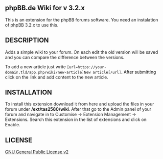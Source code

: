 ## phpBB.de Wiki for v 3.2.x

This is an extension for the phpBB forums software. You need an instalation of phpBB 3.2.x to use this.

DESCRIPTION
-------
Adds a simple wiki to your forum. On each edit the old version will be saved and you can compare the difference between the
versions.

To add a new article just write ```[url=https://your-domain.tld/app.php/wiki/new-article]New article[/url]```. After submitting
click on the link and add content to the new article.


INSTALLATION
----------
To install this extension download it from here and upload the files in your forum under <b>/ext/tas2580/wiki</b>.
After that go to the Admin panel of your forum and navigate in to Customise -> Extension Management -> Extensions. Search
this extension in the list of extensions and click on Enable.

LICENSE
-------
<a href="http://opensource.org/licenses/gpl-2.0.php">GNU General Public License v2</a>
